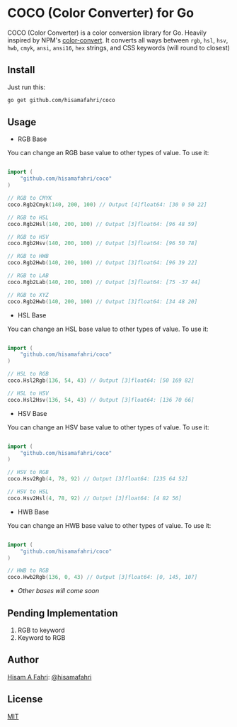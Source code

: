 # COCO (Color Converter) for Go

COCO (Color Converter) is a color conversion library for Go. Heavily inspired by NPM's [color-convert](https://www.npmjs.com/package/color-convert). It converts all ways between `rgb`, `hsl`, `hsv`, `hwb`, `cmyk`, `ansi`, `ansi16`, `hex` strings, and CSS keywords (will round to closest)

## Install

Just run this:

```bash
go get github.com/hisamafahri/coco
```

## Usage

- RGB Base

You can change an RGB base value to other types of value. To use it:

```go

import (
	"github.com/hisamafahri/coco"
)

// RGB to CMYK
coco.Rgb2Cmyk(140, 200, 100) // Output [4]float64: [30 0 50 22]

// RGB to HSL
coco.Rgb2Hsl(140, 200, 100) // Output [3]float64: [96 48 59]

// RGB to HSV
coco.Rgb2Hsv(140, 200, 100) // Output [3]float64: [96 50 78]

// RGB to HWB
coco.Rgb2Hwb(140, 200, 100) // Output [3]float64: [96 39 22]

// RGB to LAB
coco.Rgb2Lab(140, 200, 100) // Output [3]float64: [75 -37 44]

// RGB to XYZ
coco.Rgb2Hwb(140, 200, 100) // Output [3]float64: [34 48 20]

```

- HSL Base

You can change an HSL base value to other types of value. To use it:

```go

import (
	"github.com/hisamafahri/coco"
)

// HSL to RGB
coco.Hsl2Rgb(136, 54, 43) // Output [3]float64: [50 169 82]

// HSL to HSV
coco.Hsl2Hsv(136, 54, 43) // Output [3]float64: [136 70 66]

```

- HSV Base

You can change an HSV base value to other types of value. To use it:

```go

import (
	"github.com/hisamafahri/coco"
)

// HSV to RGB
coco.Hsv2Rgb(4, 78, 92) // Output [3]float64: [235 64 52]

// HSV to HSL
coco.Hsv2Hsl(4, 78, 92) // Output [3]float64: [4 82 56]

```

- HWB Base

You can change an HWB base value to other types of value. To use it:

```go

import (
	"github.com/hisamafahri/coco"
)

// HWB to RGB
coco.Hwb2Rgb(136, 0, 43) // Output [3]float64: [0, 145, 107]

```

- *Other bases will come soon*

## Pending Implementation

1. RGB to keyword
2. Keyword to RGB

## Author

[Hisam A Fahri](https://hisamafahri.com): [@hisamafahri](https://github.com/hisamafahri)

## License

[MIT](LICENSE)